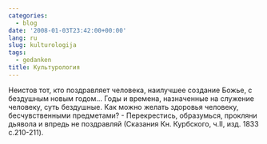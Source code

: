 ```yaml
---
categories:
  - blog
date: '2008-01-03T23:42:00+00:00'
lang: ru
slug: kulturologija
tags:
  - gedanken
title: Культурология
---
```




Неистов тот, кто поздравляет человека, наилучшее создание Божье, с бездушным новым годом... Годы и времена, назначенные на служение человеку, суть бездушные. Как можно желать здоровья человеку, бесчувственными предметами? - Перекрестись, образумься, прокляни дьявола и впредь не поздравляй (Сказания Кн. Курбского, ч.II, изд. 1833 c.210-211).